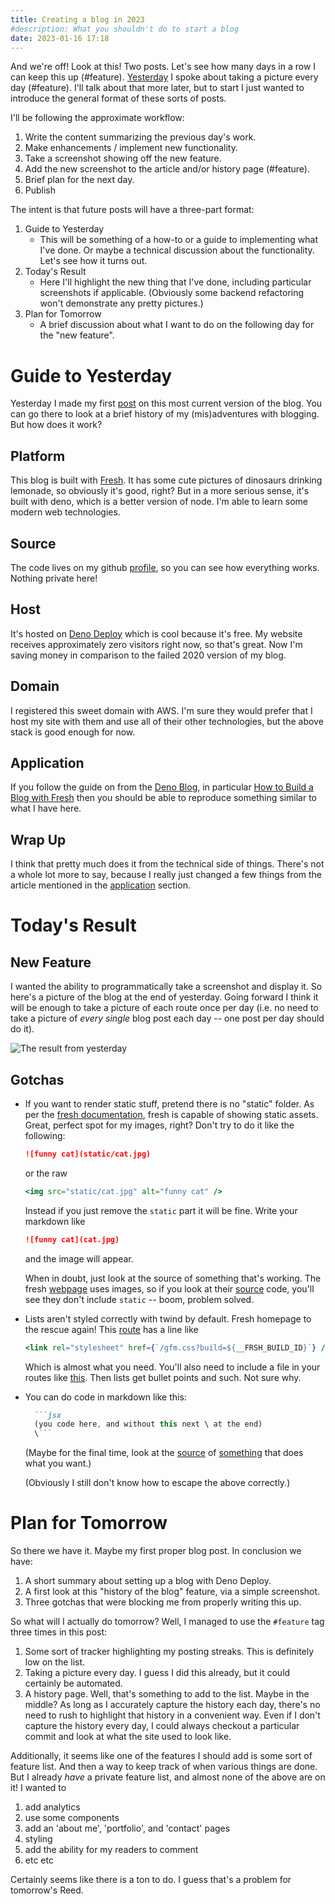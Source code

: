 ```yaml
---
title: Creating a blog in 2023
#description: What you shouldn't do to start a blog
date: 2023-01-16 17:18
---
```


And we're off! Look at this! Two posts. Let's see how many days in a row I can keep this up (#feature). [Yesterday](/2023-01-15) I spoke about taking a picture every day (#feature). I'll talk about that more later, but to start I just wanted to introduce the general format of these sorts of posts.

I'll be following the approximate workflow:
1. Write the content summarizing the previous day's work.
2. Make enhancements / implement new functionality.
3. Take a screenshot showing off the new feature.
4. Add the new screenshot to the article and/or history page (#feature).
5. Brief plan for the next day.
6. Publish

The intent is that future posts will have a three-part format:
1. Guide to Yesterday
   - This will be something of a how-to or a guide to implementing what I've done. Or maybe a technical discussion about the functionality. Let's see how it turns out.
2. Today's Result
   - Here I'll highlight the new thing that I've done, including particular screenshots if applicable. (Obviously some backend refactoring won't demonstrate any pretty pictures.)
3. Plan for Tomorrow
    - A brief discussion about what I want to do on the following day for the "new feature".


# Guide to Yesterday
Yesterday I made my first [post](/2023-01-15) on this most current version of the blog. You can go there to look at a brief history of my (mis)adventures with blogging. But how does it work?

## Platform
This blog is built with [Fresh](https://fresh.deno.dev/). It has some cute pictures of dinosaurs drinking lemonade, so obviously it's good, right? But in a more serious sense, it's built with deno, which is a better version of node. I'm able to learn some modern web technologies.

## Source
The code lives on my github [profile](https://github.com/deer/blog), so you can see how everything works. Nothing private here!

## Host
It's hosted on [Deno Deploy](https://dash.deno.com/) which is cool because it's free. My website receives approximately zero visitors right now, so that's great. Now I'm saving money in comparison to the failed 2020 version of my blog.

## Domain
I registered this sweet domain with AWS. I'm sure they would prefer that I host my site with them and use all of their other technologies, but the above stack is good enough for now.

## Application
If you follow the guide on from the [Deno Blog](https://deno.com/blog), in particular [How to Build a Blog with Fresh](https://deno.com/blog/build-a-blog-with-fresh) then you should be able to reproduce something similar to what I have here.

## Wrap Up
I think that pretty much does it from the technical side of things. There's not a whole lot more to say, because I really just changed a few things from the article mentioned in the [application](2023-01-16/#application) section.

# Today's Result

## New Feature

I wanted the ability to programmatically take a screenshot and display it. So here's a picture of the blog at the end of yesterday. Going forward I think it will be enough to take a picture of each route once per day (i.e. no need to take a picture of _every single_ blog post each day -- one post per day should do it).  

![The result from yesterday](../screenshots/2023-01-15/index.jpg)

## Gotchas

* If you want to render static stuff, pretend there is no "static" folder. As per the [fresh documentation](https://fresh.deno.dev/docs/concepts/static-files), fresh is capable of showing static assets. Great, perfect spot for my images, right? Don't try to do it like the following:
    ```md
    ![funny cat](static/cat.jpg)
    ```
    or the raw
    ```jsx
    <img src="static/cat.jpg" alt="funny cat" />
    ```
  Instead if you just remove the `static` part it will be fine. Write your markdown like
  ```md
  ![funny cat](cat.jpg)
  ```
  and the image will appear.

  When in doubt, just look at the source of something that's working. The fresh [webpage](https://fresh.deno.dev/) uses images, so if you look at their [source](https://github.com/denoland/fresh/blob/a9e0ba5a26eccc5b31f3169b4d5fbe50bb634488/www/routes/index.tsx#L158) code, you'll see they don't include `static` -- boom, problem solved.
* Lists aren't styled correctly with twind by default.
  Fresh homepage to the rescue again! 
  This [route](https://github.com/denoland/fresh/blob/c291db8ac444eaefe9654de536534b318a6b82bb/www/routes/docs/%5B...slug%5D.tsx#L64) has a line like
  ```jsx
  <link rel="stylesheet" href={`/gfm.css?build=${__FRSH_BUILD_ID}`} />
  ```
  Which is almost what you need. You'll also need to include a file in your routes like [this](https://github.com/denoland/fresh/blob/a9e0ba5a26eccc5b31f3169b4d5fbe50bb634488/www/routes/gfm.css.ts). Then lists get bullet points and such. Not sure why.
* You can do code in markdown like this:
  ```md
    ```jsx
    (you code here, and without this next \ at the end)
    \```
  ```
  (Maybe for the final time, look at the [source](https://raw.githubusercontent.com/denoland/fresh/main/docs/concepts/static-files.md) of [something](https://fresh.deno.dev/docs/concepts/static-files) that does what you want.)

  (Obviously I still don't know how to escape the above correctly.)



# Plan for Tomorrow

So there we have it. Maybe my first proper blog post. In conclusion we have:
1. A short summary about setting up a blog with Deno Deploy.
2. A first look at this "history of the blog" feature, via a simple screenshot.
3. Three gotchas that were blocking me from properly writing this up.

So what will I actually do tomorrow? Well, I managed to use the `#feature` tag three times in this post:
1. Some sort of tracker highlighting my posting streaks. This is definitely low on the list.
2. Taking a picture every day. I guess I did this already, but it could certainly be automated.
3. A history page. Well, that's something to add to the list. Maybe in the middle? As long as I accurately capture the history each day, there's no need to rush to highlight that history in a convenient way. Even if I don't capture the history every day, I could always checkout a particular commit and look at what the site used to look like.

Additionally, it seems like one of the features I should add is some sort of feature list. And then a way to keep track of when various things are done. But I already _have_ a private feature list, and almost none of the above are on it! I wanted to
1. add analytics
2. use some components
3. add an 'about me', 'portfolio', and 'contact' pages
4. styling
5. add the ability for my readers to comment
6. etc etc

Certainly seems like there is a ton to do. I guess that's a problem for tomorrow's Reed.
